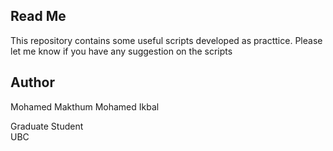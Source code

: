 Read Me
-------------------

 This repository contains some useful scripts developed as practtice. Please let me know if you have any suggestion on the scripts
 
 
 Author
---------

 Mohamed Makthum Mohamed Ikbal 
 
 Graduate Student  
 UBC
